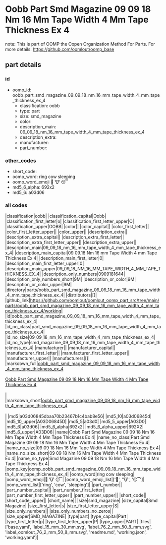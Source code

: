 # Oobb Part Smd Magazine 09 09 18 Nm 16 Mm Tape Width 4 Mm Tape Thickness Ex 4  

note: This is part of OOMP the Oopen Organization Method For Parts. For more details: https://github.com/oomlout/oomp_base

##  part details





### id
* oomp_id: oobb_part_smd_magazine_09_09_18_nm_16_mm_tape_width_4_mm_tape_thickness_ex_4
  * classification: oobb
  * type: part
  * size: smd_magazine
  * color: 
  * description_main: 09_09_18_nm_16_mm_tape_width_4_mm_tape_thickness_ex_4
  * description_extra: 
  * manufacturer: 
  * part_number: 

### other_codes
* short_code: 
* oomp_word: ring cow sleeping
* oomp_word_emoji :ring: :cow: :sleeping:
* md5_6_alpha: 692x2
* md5_6: a03d06

### all codes 
|classification|oobb|
|classification_capital|Oobb|
|classification_first_letter|o|
|classification_first_letter_upper|O|
|classification_upper|OOBB|
|color||
|color_capital||
|color_first_letter||
|color_first_letter_upper||
|color_upper||
|description_extra||
|description_extra_capital||
|description_extra_first_letter||
|description_extra_first_letter_upper||
|description_extra_upper||
|description_main|09_09_18_nm_16_mm_tape_width_4_mm_tape_thickness_ex_4|
|description_main_capital|09 09.18 Nm 16 mm Tape Width 4 mm Tape Thickness Ex 4|
|description_main_first_letter|0|
|description_main_first_letter_upper|0|
|description_main_upper|09_09_18_NM_16_MM_TAPE_WIDTH_4_MM_TAPE_THICKNESS_EX_4|
|description_only_numbers|0909181644|
|description_only_numbers_short|9M|
|description_or_color|9M|
|description_or_color_upper|9M|
|directory|parts/oobb_part_smd_magazine_09_09_18_nm_16_mm_tape_width_4_mm_tape_thickness_ex_4|
|distributors|[]|
|github_link|https://github.com/oomlout/oomlout_oomp_part_src/tree/main/parts/oobb_part_smd_magazine_09_09_18_nm_16_mm_tape_width_4_mm_tape_thickness_ex_4/working|
|id|oobb_part_smd_magazine_09_09_18_nm_16_mm_tape_width_4_mm_tape_thickness_ex_4|
|id_no_class|part_smd_magazine_09_09_18_nm_16_mm_tape_width_4_mm_tape_thickness_ex_4|
|id_no_size|09_09_18_nm_16_mm_tape_width_4_mm_tape_thickness_ex_4|
|id_no_type|smd_magazine_09_09_18_nm_16_mm_tape_width_4_mm_tape_thickness_ex_4|
|manufacturer||
|manufacturer_capital||
|manufacturer_first_letter||
|manufacturer_first_letter_upper||
|manufacturer_upper||
|manufacturers|[]|
|markdown_full|[oobb_part_smd_magazine_09_09_18_nm_16_mm_tape_width_4_mm_tape_thickness_ex_4](https://github.com/oomlout/oomlout_oomp_part_src/tree/main/parts/oobb_part_smd_magazine_09_09_18_nm_16_mm_tape_width_4_mm_tape_thickness_ex_4/working)<br>[](https://github.com/oomlout/oomlout_oomp_part_src/tree/main/parts/oobb_part_smd_magazine_09_09_18_nm_16_mm_tape_width_4_mm_tape_thickness_ex_4/working)<br>[Oobb Part Smd Magazine 09 09 18 Nm 16 Mm Tape Width 4 Mm Tape Thickness Ex 4](https://github.com/oomlout/oomlout_oomp_part_src/tree/main/parts/oobb_part_smd_magazine_09_09_18_nm_16_mm_tape_width_4_mm_tape_thickness_ex_4/working)<br><br>|
|markdown_short|[oobb_part_smd_magazine_09_09_18_nm_16_mm_tape_width_4_mm_tape_thickness_ex_4](https://github.com/oomlout/oomlout_oomp_part_src/tree/main/parts/oobb_part_smd_magazine_09_09_18_nm_16_mm_tape_width_4_mm_tape_thickness_ex_4/working)<br><br>|
|md5|a03d06845dbaa70b23467b1c4bab8e56|
|md5_10|a03d06845d|
|md5_10_upper|A03D06845D|
|md5_5|a03d0|
|md5_5_upper|A03D0|
|md5_6|a03d06|
|md5_6_alpha|692x2|
|md5_6_alpha_upper|692X2|
|md5_6_upper|A03D06|
|name|Oobb Part Smd Magazine 09 09 18 Nm 16 Mm Tape Width 4 Mm Tape Thickness Ex 4|
|name_no_class|Part Smd Magazine 09 09 18 Nm 16 Mm Tape Width 4 Mm Tape Thickness Ex 4|
|name_no_size|09 09 18 Nm 16 Mm Tape Width 4 Mm Tape Thickness Ex 4|
|name_no_size_short|09 09 18 Nm 16 Mm Tape Width 4 Mm Tape Thickness Ex 4|
|name_no_type|Smd Magazine 09 09 18 Nm 16 Mm Tape Width 4 Mm Tape Thickness Ex 4|
|oomp_key|oomp_oobb_part_smd_magazine_09_09_18_nm_16_mm_tape_width_4_mm_tape_thickness_ex_4|
|oomp_word|ring cow sleeping|
|oomp_word_emoji|:ring: :cow: :sleeping:|
|oomp_word_emoji_list|[':ring:', ':cow:', ':sleeping:']|
|oomp_word_list|['ring', 'cow', 'sleeping']|
|part_number||
|part_number_capital||
|part_number_first_letter||
|part_number_first_letter_upper||
|part_number_upper||
|short_code||
|short_code_upper||
|short_name||
|size|smd_magazine|
|size_capital|Smd Magazine|
|size_first_letter|s|
|size_first_letter_upper|S|
|size_only_numbers||
|size_only_numbers_no_zeros||
|size_upper|SMD_MAGAZINE|
|type|part|
|type_capital|Part|
|type_first_letter|p|
|type_first_letter_upper|P|
|type_upper|PART|
|files|['base.yaml', 'label_15_mm_30_mm.svg', 'label_76_2_mm_50_8_mm.svg', 'label_oomlout_76_2_mm_50_8_mm.svg', 'readme.md', 'working.json', 'working.yaml']|
